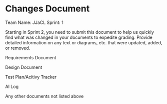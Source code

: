 # Changes Document

Team Name: JJaCL
Sprint: 1

Starting in Sprint 2, you need to submit this document to help us quickly find what was changed in your documents to expedite grading. Provide detailed information on any text or diagrams, etc. that were updated, added, or removed.

Requirements Document

Design Document

Test Plan/Acitivy Tracker

AI Log

Any other documents not listed above
